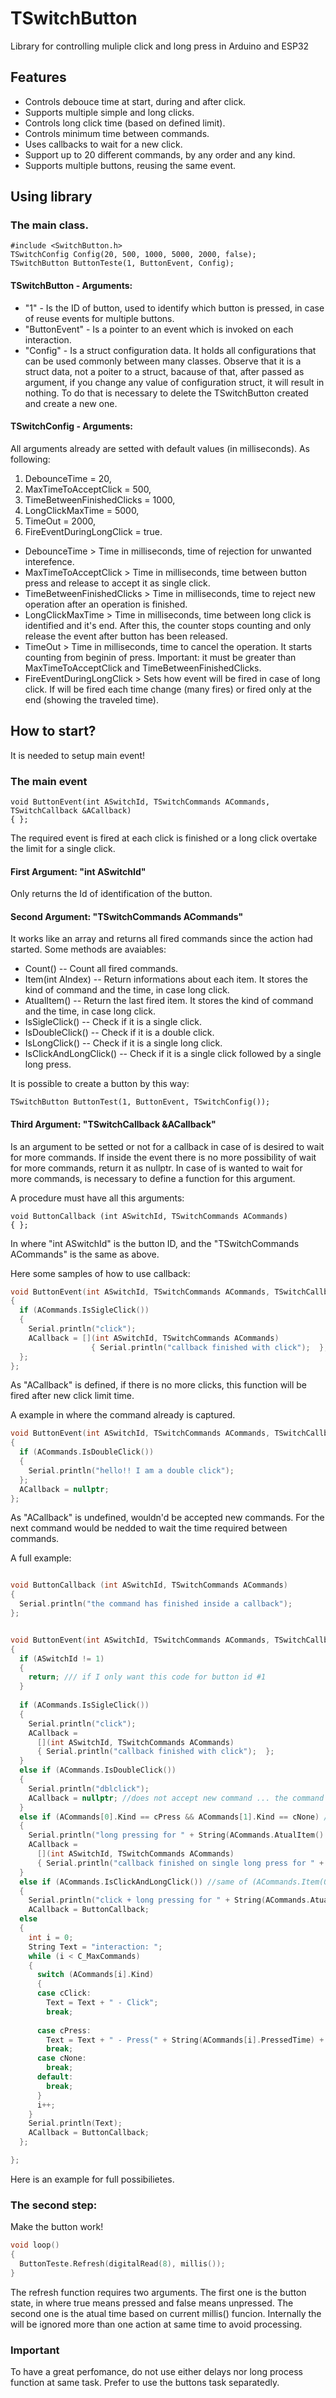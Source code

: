 # TSwitchButton
Library for controlling muliple click and long press in Arduino and ESP32


## Features
- Controls debouce time at start, during and after click.
- Supports multiple simple and long clicks.
- Controls long click time (based on defined limit).
- Controls minimum time between commands.
- Uses callbacks to wait for a new click.
- Support up to 20 different commands, by any order and any kind.
- Supports multiple buttons, reusing the same event.


## Using library

### The main class.

```
#include <SwitchButton.h>
TSwitchConfig Config(20, 500, 1000, 5000, 2000, false);
TSwitchButton ButtonTeste(1, ButtonEvent, Config);
```

#### TSwitchButton - Arguments:
  - "1" - Is the ID of button, used to identify which button is pressed, in case of reuse events for multiple buttons.
  - "ButtonEvent" - Is a pointer to an event which is invoked on each interaction.
  - "Config" - Is a struct configuration data. It holds all configurations that can be used commonly between many classes. Observe that it is a struct data, not a poiter to a struct, bacause of that, after passed as argument, if you change any value of configuration struct, it will result in nothing. To do that is necessary to delete the TSwitchButton created and create a new one.

#### TSwitchConfig - Arguments:

All arguments already are setted with default values (in milliseconds). As following: 
  1. DebounceTime = 20,
  2. MaxTimeToAcceptClick = 500,
  3. TimeBetweenFinishedClicks = 1000,
  4. LongClickMaxTime = 5000,
  5. TimeOut = 2000,
  6. FireEventDuringLongClick = true.
    
  - DebounceTime > Time in milliseconds, time of rejection for unwanted interefence.
  - MaxTimeToAcceptClick > Time in milliseconds, time between button press and release to accept it as single click.
  - TimeBetweenFinishedClicks > Time in milliseconds, time to reject new operation after an operation is finished.
  - LongClickMaxTime > Time in milliseconds, time between long click is identified and it's end. After this, the counter stops counting and only release the event after button has been released.
  - TimeOut > Time in milliseconds, time to cancel the operation. It starts counting from beginin of press. Important: it must be greater than MaxTimeToAcceptClick and TimeBetweenFinishedClicks.
  - FireEventDuringLongClick > Sets how event will be fired in case of long click. If will be fired each time change (many fires) or fired only at the end (showing the traveled time).


## How to start?
It is needed to setup main event! 


### The main event

```
void ButtonEvent(int ASwitchId, TSwitchCommands ACommands, TSwitchCallback &ACallback)
{ };
```
The required event is fired at each click is finished or a long click overtake the limit for a single click.

#### First Argument: "int ASwitchId" 
Only returns the Id of identification of the button.


#### Second Argument: "TSwitchCommands ACommands"
It works like an array and returns all fired commands since the action had started.
Some methods are avaiables:
  
  - Count() -- Count all fired commands.
  - Item(int AIndex) -- Return informations about each item. It stores the kind of command and the time, in case long click.
  - AtualItem() -- Return the last fired item. It stores the kind of command and the time, in case long click.
  - IsSigleClick() -- Check if it is a single click.
  - IsDoubleClick() -- Check if it is a double click.
  - IsLongClick() -- Check if it is a single long click.
  - IsClickAndLongClick() -- Check if it is a single click followed by a single long press.

It is possible to create a button by this way:
```
TSwitchButton ButtonTest(1, ButtonEvent, TSwitchConfig());
```


#### Third Argument: "TSwitchCallback &ACallback"
Is an argument to be setted or not for a callback in case of is desired to wait for more commands.
If inside the event there is no more possibility of wait for more commands, return it as nullptr.
In case of is wanted to wait for more commands, is necessary to define a function for this argument.

A procedure must have all this arguments:
```
void ButtonCallback (int ASwitchId, TSwitchCommands ACommands)
{ };
```
In where "int ASwitchId" is the button ID, and the "TSwitchCommands ACommands" is the same as above.

Here some samples of how to use callback:

```C++
void ButtonEvent(int ASwitchId, TSwitchCommands ACommands, TSwitchCallback &ACallback)
{  
  if (ACommands.IsSigleClick()) 
  { 
    Serial.println("click"); 
    ACallback = [](int ASwitchId, TSwitchCommands ACommands)
                  { Serial.println("callback finished with click");  };
  };
};
```
As "ACallback" is defined, if there is no more clicks, this function will be fired after new click limit time.


A example in where the command already is captured.
```C++
void ButtonEvent(int ASwitchId, TSwitchCommands ACommands, TSwitchCallback &ACallback)
{  
  if (ACommands.IsDoubleClick()) 
  { 
    Serial.println("hello!! I am a double click"); 
  };
  ACallback = nullptr;
};
```
As "ACallback" is undefined, wouldn'd be accepted new commands. For the next command would be nedded to wait the time required between commands.


A full example:
```C++

void ButtonCallback (int ASwitchId, TSwitchCommands ACommands)
{
  Serial.println("the command has finished inside a callback");
};


void ButtonEvent(int ASwitchId, TSwitchCommands ACommands, TSwitchCallback &ACallback)
{
  if (ASwitchId != 1)
  {
    return; /// if I only want this code for button id #1
  }
  
  if (ACommands.IsSigleClick()) 
  { 
    Serial.println("click"); 
    ACallback =
      [](int ASwitchId, TSwitchCommands ACommands)
      { Serial.println("callback finished with click");  };
  }
  else if (ACommands.IsDoubleClick())
  { 
    Serial.println("dblclick"); 
    ACallback = nullptr; //does not accept new command ... the command already is executed and does not support another stage
  }
  else if (ACommands[0].Kind == cPress && ACommands[1].Kind == cNone) // a single long click
  { 
    Serial.println("long pressing for " + String(ACommands.AtualItem().PressedTime)); 
    ACallback =
      [](int ASwitchId, TSwitchCommands ACommands)
      { Serial.println("callback finished on single long press for " + String(ACommands.AtualItem().PressedTime)); };
  }
  else if (ACommands.IsClickAndLongClick()) //same of (ACommands.Item(0) == cClick && ACommands.Item(1) == cPress && ACommands.Item(3) == cNone)
  { 
    Serial.println("click + long pressing for " + String(ACommands.AtualItem().PressedTime)); 
    ACallback = ButtonCallback;
  else
  { 
    int i = 0;
    String Text = "interaction: ";
    while (i < C_MaxCommands)
    {  
      switch (ACommands[i].Kind)
      {
      case cClick:
        Text = Text + " - Click";
        break;
      
      case cPress:
        Text = Text + " - Press(" + String(ACommands[i].PressedTime) + "%)";
        break;
      case cNone: 
        break;
      default:
        break;
      }    
      i++;
    }    
    Serial.println(Text); 
    ACallback = ButtonCallback;
  };

};
```
Here is an example for full possibilietes.



### The second step:
Make the button work!

```C++
void loop()
{
  ButtonTeste.Refresh(digitalRead(8), millis());  
}
```
The refresh function requires two arguments. The first one is the button state, in where true means pressed and false means unpressed. The second one is the atual time based on current millis() funcion. Internally the will be ignored more than one action at same time to avoid processing.

### Important
To have a great perfomance, do not use either delays nor long process function at same task. Prefer to use the buttons task separatedly.


